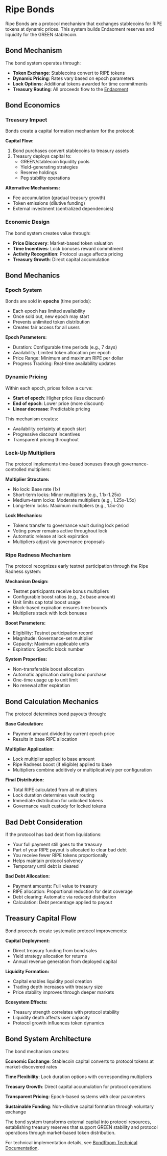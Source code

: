 # Ripe Bonds

Ripe Bonds are a protocol mechanism that exchanges stablecoins for RIPE tokens at dynamic prices. This system builds Endaoment reserves and liquidity for the GREEN stablecoin.

## Bond Mechanism

The bond system operates through:
- **Token Exchange**: Stablecoins convert to RIPE tokens
- **Dynamic Pricing**: Rates vary based on epoch parameters
- **Lock Options**: Additional tokens awarded for time commitments
- **Treasury Routing**: All proceeds flow to the [Endaoment](endaoment.md)

## Bond Economics

### Treasury Impact

Bonds create a capital formation mechanism for the protocol:

**Capital Flow:**
1. Bond purchases convert stablecoins to treasury assets
2. Treasury deploys capital to:
   - GREEN/stablecoin liquidity pools
   - Yield-generating strategies
   - Reserve holdings
   - Peg stability operations

**Alternative Mechanisms:**
- Fee accumulation (gradual treasury growth)
- Token emissions (dilutive funding)
- External investment (centralized dependencies)

### Economic Design

The bond system creates value through:
- **Price Discovery**: Market-based token valuation
- **Time Incentives**: Lock bonuses reward commitment
- **Activity Recognition**: Protocol usage affects pricing
- **Treasury Growth**: Direct capital accumulation

## Bond Mechanics

### Epoch System

Bonds are sold in **epochs** (time periods):
- Each epoch has limited availability
- Once sold out, new epoch may start
- Prevents unlimited token distribution
- Creates fair access for all users

**Epoch Parameters:**
- Duration: Configurable time periods (e.g., 7 days)
- Availability: Limited token allocation per epoch
- Price Range: Minimum and maximum RIPE per dollar
- Progress Tracking: Real-time availability updates

### Dynamic Pricing

Within each epoch, prices follow a curve:
- **Start of epoch**: Higher price (less discount)
- **End of epoch**: Lower price (more discount)
- **Linear decrease**: Predictable pricing

This mechanism creates:
- Availability certainty at epoch start
- Progressive discount incentives
- Transparent pricing throughout

### Lock-Up Multipliers

The protocol implements time-based bonuses through governance-controlled multipliers:

**Multiplier Structure:**
- No lock: Base rate (1x)
- Short-term locks: Minor multipliers (e.g., 1.1x-1.25x)
- Medium-term locks: Moderate multipliers (e.g., 1.25x-1.5x)
- Long-term locks: Maximum multipliers (e.g., 1.5x-2x)

**Lock Mechanics:**
- Tokens transfer to governance vault during lock period
- Voting power remains active throughout lock
- Automatic release at lock expiration
- Multipliers adjust via governance proposals

### Ripe Radness Mechanism

The protocol recognizes early testnet participation through the Ripe Radness system:

**Mechanism Design:**
- Testnet participants receive bonus multipliers
- Configurable boost ratios (e.g., 2x base amount)
- Unit limits cap total boost usage
- Block-based expiration ensures time bounds
- Multipliers stack with lock bonuses

**Boost Parameters:**
- Eligibility: Testnet participation record
- Magnitude: Governance-set multiplier
- Capacity: Maximum applicable units
- Expiration: Specific block number

**System Properties:**
- Non-transferable boost allocation
- Automatic application during bond purchase
- One-time usage up to unit limit
- No renewal after expiration

## Bond Calculation Mechanics

The protocol determines bond payouts through:

**Base Calculation:**
- Payment amount divided by current epoch price
- Results in base RIPE allocation

**Multiplier Application:**
- Lock multiplier applied to base amount
- Ripe Radness boost (if eligible) applied to base
- Multipliers combine additively or multiplicatively per configuration

**Final Distribution:**
- Total RIPE calculated from all multipliers
- Lock duration determines vault routing
- Immediate distribution for unlocked tokens
- Governance vault custody for locked tokens

## Bad Debt Consideration

If the protocol has bad debt from liquidations:
- Your full payment still goes to the treasury
- Part of your RIPE payout is allocated to clear bad debt
- You receive fewer RIPE tokens proportionally
- Helps maintain protocol solvency
- Temporary until debt is cleared

**Bad Debt Allocation:**
- Payment amounts: Full value to treasury
- RIPE allocation: Proportional reduction for debt coverage
- Debt clearing: Automatic via reduced distribution
- Calculation: Debt percentage applied to payout

## Treasury Capital Flow

Bond proceeds create systematic protocol improvements:

**Capital Deployment:**
- Direct treasury funding from bond sales
- Yield strategy allocation for returns
- Annual revenue generation from deployed capital

**Liquidity Formation:**
- Capital enables liquidity pool creation
- Trading depth increases with treasury size
- Price stability improves through deeper markets

**Ecosystem Effects:**
- Treasury strength correlates with protocol stability
- Liquidity depth affects user capacity
- Protocol growth influences token dynamics

## Bond System Architecture

The bond mechanism creates:

**Economic Exchange**: Stablecoin capital converts to protocol tokens at market-discovered rates

**Time Flexibility**: Lock duration options with corresponding multipliers

**Treasury Growth**: Direct capital accumulation for protocol operations

**Transparent Pricing**: Epoch-based systems with clear parameters

**Sustainable Funding**: Non-dilutive capital formation through voluntary exchange

The bond system transforms external capital into protocol resources, establishing treasury reserves that support GREEN stability and protocol operations through market-based token distribution.

For technical implementation details, see [BondRoom Technical Documentation](../technical/core/BondRoom.md).